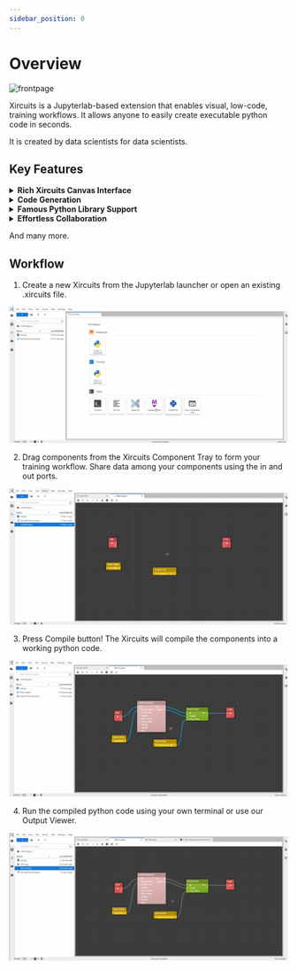 ```yaml
---
sidebar_position: 0
---
```


# Overview


![frontpage](https://user-images.githubusercontent.com/68586800/160965807-ba0fb65d-3912-4155-96fd-010ae082830b.gif)

Xircuits is a Jupyterlab-based extension that enables visual, low-code, training workflows. It allows anyone to easily create executable python code in seconds.

It is created by data scientists for data scientists. 

## Key Features

<details>
  <summary><b>Rich Xircuits Canvas Interface</b></summary>
  <br></br>
  <p align="center">Unreal Engine-like Chain Component Interface<br></br>
  <img src="https://user-images.githubusercontent.com/68586800/165813394-3d81e135-1c40-42c6-b480-7cba48114c1c.gif
" width="600"></img></p>

  <p align="center">Custom Nodes and Ports<br></br>
  <img src="https://user-images.githubusercontent.com/84708008/161918620-34e20908-f32d-406b-8e47-104e91249472.gif" width="600"></img></p>
  
  <p align="center">Smart Link and Type Check Logic<br></br>
  <img src="https://user-images.githubusercontent.com/84708008/165257379-77776d0e-8b20-4ef9-820b-40b9e80697e4.gif" width="600"></img></p>
  
  <p align="center">Component Tooltips<br></br>
  <img src="https://user-images.githubusercontent.com/84708008/163518580-186d4298-3344-4280-a87a-67be90eec13f.gif" width="600"></img></p>
</details>

<details>
  <summary><b>Code Generation</b></summary>

  Xircuits generates executable python scripts from the workflow. As they're very customizable, you can perform DevOps automation like actions. Consider this Xircuits template which trains an mnist classifier.
  
  ![hyperpara-codegen](https://user-images.githubusercontent.com/68586800/165815661-2b6e17e8-ed1d-4950-97b1-658d2bd14410.gif)

  You can run the code generated python script in Xircuits, but you can also take the same script to train 3 types of models in one go using bash script:

    TrainModel.py --epoch 5 --model "resnet50"
    TrainModel.py --epoch 5 --model "vgg16"
    TrainModel.py --epoch 5 --model "mobilenet"

</details>

<details>
<summary><b>Famous Python Library Support</b></summary>
Xircuits is built on top of the shoulders of giants. Perform ML and DL using Tensorflow or Pytorch, accelerate your big data processing via Spark, or perform autoML using Pycaret. We're constantly updating our Xircuits library, so stay tuned for more!

Didn't find what you're looking for? Creating Xircuits components is very easy! If it's in python - it can be made into a component. Your creativity is the limit, create components that are easily extendable!

</details>

<details>
<summary><b>Effortless Collaboration</b></summary>
Created a cool Xircuits workflow? Just pass the .xircuits file to your fellow data scientist, they will be able to load your Xircuits canvas instantly.

![collab](https://user-images.githubusercontent.com/68586800/165814749-bd782c59-f4d1-4452-a668-48543006d69e.gif)

Created a cool component library? All your colleagues need to do is to drop your component library folder in theirs and they can immediately use your components.


</details>

And many more.
## Workflow
1. Create a new Xircuits from the Jupyterlab launcher or open an existing .xircuits file.

![xircuit](./images/open-xircuit.gif)

2. Drag components from the Xircuits Component Tray to form your training workflow. Share data among your components using the in and out ports.

![xircuit-components](./images/components.gif)

3. Press Compile button! The Xircuits will compile the components into a working python code.

![xircuit-parser](./images/python-parser.gif)

4. Run the compiled python code using your own terminal or use our Output Viewer. 

![xircuit-runner](./images/xircuits-runner.gif)